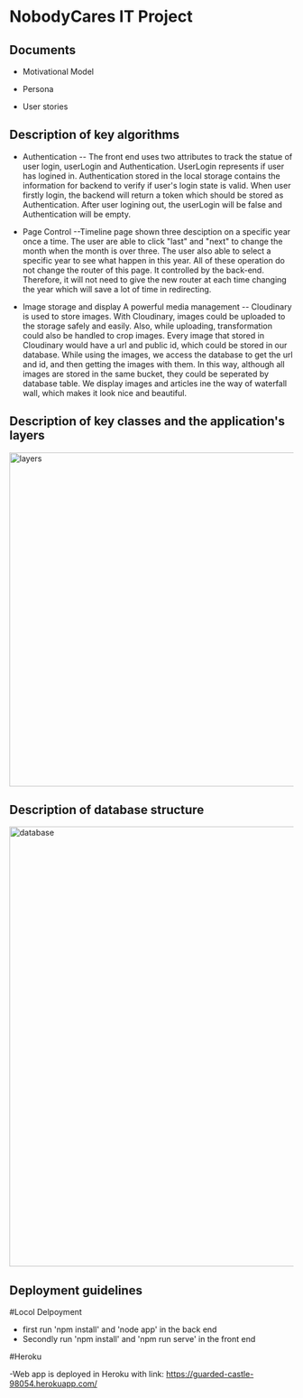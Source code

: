 # NobodyCares IT Project 

## Documents
- Motivational Model


- Persona


- User stories

## Description of key algorithms
- Authentication -- The front end uses two attributes to track the statue of user login, userLogin and Authentication.  UserLogin represents if user has logined in. Authentication stored in the local storage contains the information for backend to verify if user's login state is valid. When user firstly login, the backend will return a token which should be stored as Authentication. After user logining out, the userLogin will be false and Authentication will be empty.


- Page Control --Timeline page shown three desciption on a specific year once a time. The user are able to click "last" and "next" to change the month when the month is over three. The user also able to select a specific year to see what happen in this year. All of these operation do not change the router of this page. It controlled by the back-end. Therefore, it will not need to give the new router at each time changing the year which will save a lot of time in redirecting.


- Image storage and display
A powerful media management -- Cloudinary is used to store images. With Cloudinary, images could be uploaded to the storage safely and easily. Also, while uploading, transformation could also be handled to crop images. Every image that stored in Cloudinary would have a url and public id, which could be stored in our database. While using the images, we access the database to get the url and id, and then getting the images with them. In this way, although all images are stored in the same bucket, they could be seperated by database table. 
We display images and articles ine the way of waterfall wall, which makes it look nice and beautiful. 

## Description of key classes and the application's layers 
<img width="592" alt="layers" src="https://user-images.githubusercontent.com/42131250/99541426-c55a1280-29eb-11eb-8571-2db570d303c7.png">



## Description of database structure

<img width="780" alt="database" src="https://user-images.githubusercontent.com/42131250/99541502-d99e0f80-29eb-11eb-990b-6b0803128c41.png">



## Deployment guidelines 

#Locol Delpoyment

- first run 'npm install' and 'node app' in the back end
- Secondly run 'npm install' and 'npm run serve' in the front end

#Heroku

-Web app is deployed in Heroku with link: https://guarded-castle-98054.herokuapp.com/
